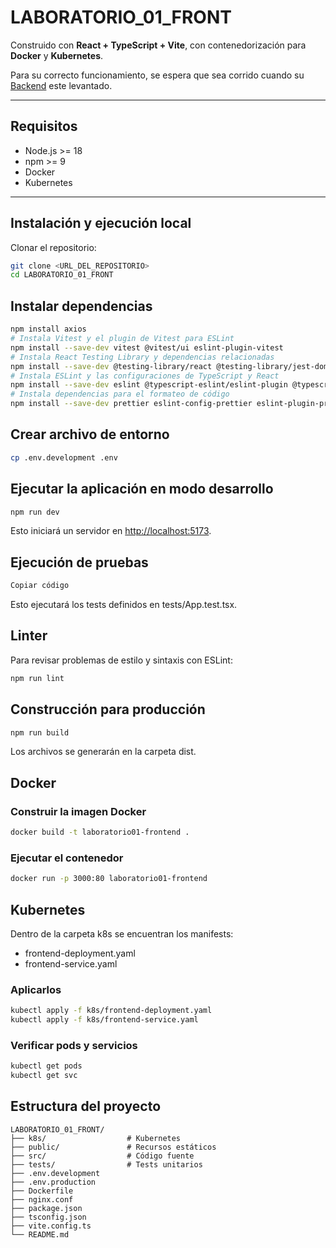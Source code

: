 # LABORATORIO_01_FRONT

Construido con **React + TypeScript + Vite**, con contenedorización para **Docker** y **Kubernetes**.

Para su correcto funcionamiento, se espera que sea corrido cuando su [Backend](https://github.com/Monchez9/Laboratorio_01) este levantado.

---

## Requisitos

- Node.js >= 18  
- npm >= 9  
- Docker
- Kubernetes

---

## Instalación y ejecución local

Clonar el repositorio:

```bash
git clone <URL_DEL_REPOSITORIO>
cd LABORATORIO_01_FRONT
```

## Instalar dependencias

``` bash
npm install axios
# Instala Vitest y el plugin de Vitest para ESLint
npm install --save-dev vitest @vitest/ui eslint-plugin-vitest
# Instala React Testing Library y dependencias relacionadas
npm install --save-dev @testing-library/react @testing-library/jest-dom jsdom
# Instala ESLint y las configuraciones de TypeScript y React
npm install --save-dev eslint @typescript-eslint/eslint-plugin @typescript-eslint/parser eslint-plugin-react-hooks eslint-plugin-react-refresh
# Instala dependencias para el formateo de código
npm install --save-dev prettier eslint-config-prettier eslint-plugin-prettier
```

## Crear archivo de entorno

```bash
cp .env.development .env
```

## Ejecutar la aplicación en modo desarrollo

```bash
npm run dev
```

Esto iniciará un servidor en [http://localhost:5173](http://localhost:5173).

## Ejecución de pruebas

```bash
Copiar código
```

Esto ejecutará los tests definidos en tests/App.test.tsx.

## Linter

Para revisar problemas de estilo y sintaxis con ESLint:

```bash
npm run lint
```

## Construcción para producción

```bash
npm run build
```

Los archivos se generarán en la carpeta dist.

## Docker

### Construir la imagen Docker

``` bash
docker build -t laboratorio01-frontend .
```

### Ejecutar el contenedor

``` bash
docker run -p 3000:80 laboratorio01-frontend
```

## Kubernetes

Dentro de la carpeta k8s se encuentran los manifests:

- frontend-deployment.yaml
- frontend-service.yaml

### Aplicarlos

``` bash
kubectl apply -f k8s/frontend-deployment.yaml
kubectl apply -f k8s/frontend-service.yaml
```

### Verificar pods y servicios

``` bash
kubectl get pods
kubectl get svc
```

## Estructura del proyecto

``` text
LABORATORIO_01_FRONT/
├── k8s/                  # Kubernetes
├── public/               # Recursos estáticos
├── src/                  # Código fuente
├── tests/                # Tests unitarios
├── .env.development
├── .env.production
├── Dockerfile
├── nginx.conf
├── package.json
├── tsconfig.json
├── vite.config.ts
└── README.md
```
